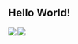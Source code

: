 <!--
**SneakySensei/SneakySensei** is a ✨ _special_ ✨ repository because its `README.md` (this file) appears on your GitHub profile.

Here are some ideas to get you started:

- 🔭 I’m currently working on ...
- 🌱 I’m currently learning ...
- 👯 I’m looking to collaborate on ...
- 🤔 I’m looking for help with ...
- 💬 Ask me about ...
- 📫 How to reach me: ...
- 😄 Pronouns: ...
- ⚡ Fun fact: ...
-->

## Hello World!
<img align="left" src="https://github-readme-stats.vercel.app/api/top-langs/?username=sneakysensei&theme=cobalt" />
<img align="left" src="https://github-readme-stats.vercel.app/api?username=sneakysensei&show_icons=true&hide_border=true&icon_color=7348B7&title_color=7348B7" />
